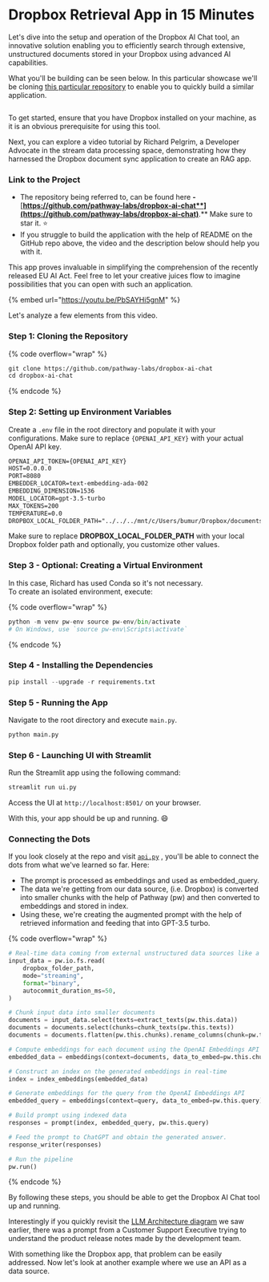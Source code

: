 # Dropbox Retrieval App in 15 Minutes

Let's dive into the setup and operation of the Dropbox AI Chat tool, an innovative solution enabling you to efficiently search through extensive, unstructured documents stored in your Dropbox using advanced AI capabilities.&#x20;

What you'll be building can be seen below. In this particular showcase we'll be cloning [this particular repository](https://github.com/pathway-labs/dropbox-ai-chat) to enable you to quickly build a similar application.&#x20;

<figure><img src="../.gitbook/assets/dropbox-ai-search-tool.gif" alt=""><figcaption></figcaption></figure>

To get started, ensure that you have Dropbox installed on your machine, as it is an obvious prerequisite for using this tool.

Next, you can explore a video tutorial by Richard Pelgrim, a Developer Advocate in the stream data processing space, demonstrating how they harnessed the Dropbox document sync application to create an RAG app.&#x20;

### Link to the Project

* The repository being referred to, can be found here **-** [**https://github.com/pathway-labs/dropbox-ai-chat**](https://github.com/pathway-labs/dropbox-ai-chat)**.** Make sure to star it. :star:
* If you struggle to build the application with the help of README on the GitHub repo above, the video and the description below should help you with it.&#x20;

This app proves invaluable in simplifying the comprehension of the recently released EU AI Act. Feel free to let your creative juices flow to imagine possibilities that you can open with such an application.

{% embed url="https://youtu.be/PbSAYHi5gnM" %}

Let's analyze a few elements from this video.

### Step 1: Cloning the Repository

{% code overflow="wrap" %}
```bash
git clone https://github.com/pathway-labs/dropbox-ai-chat 
cd dropbox-ai-chat
```
{% endcode %}

### Step 2: Setting up Environment Variables

Create a `.env` file in the root directory and populate it with your configurations. Make sure to replace `{OPENAI_API_KEY}` with your actual OpenAI API key.

```markdown
OPENAI_API_TOKEN={OPENAI_API_KEY}
HOST=0.0.0.0
PORT=8080
EMBEDDER_LOCATOR=text-embedding-ada-002
EMBEDDING_DIMENSION=1536
MODEL_LOCATOR=gpt-3.5-turbo
MAX_TOKENS=200
TEMPERATURE=0.0
DROPBOX_LOCAL_FOLDER_PATH="../../../mnt/c/Users/bumur/Dropbox/documents"
```

Make sure to replace **DROPBOX\_LOCAL\_FOLDER\_PATH** with your local Dropbox folder path and optionally, you customize other values.

### Step 3 - Optional: Creating a Virtual Environment

In this case, Richard has used Conda so it's not necessary.\
To create an isolated environment, execute:

{% code overflow="wrap" %}
```python
python -m venv pw-env source pw-env/bin/activate  
# On Windows, use `source pw-env\Scripts\activate`
```
{% endcode %}

### Step 4 - Installing the Dependencies

```python
pip install --upgrade -r requirements.txt
```

### Step 5 - Running the App

Navigate to the root directory and execute `main.py`.

```bash
python main.py
```

### Step 6 - Launching UI with Streamlit

Run the Streamlit app using the following command:

```python
streamlit run ui.py
```

Access the UI at `http://localhost:8501/` on your browser.

With this, your app should be up and running. :smile:

### Connecting the Dots

If you look closely at the repo and visit [`api.py`](https://github.com/pathway-labs/dropbox-ai-chat/blob/main/api.py) , you'll be able to connect the dots from what we've learned so far. Here:

* The prompt is processed as embeddings and used as embedded\_query.
* The data we're getting from our data source, (i.e. Dropbox) is converted into smaller chunks with the help of Pathway (pw) and then converted to embeddings and stored in index.&#x20;
* Using these, we're creating the augmented prompt with the help of retrieved information and feeding that into GPT-3.5 turbo.&#x20;

{% code overflow="wrap" %}
```python
# Real-time data coming from external unstructured data sources like a PDF file
input_data = pw.io.fs.read(
    dropbox_folder_path,
    mode="streaming",
    format="binary",
    autocommit_duration_ms=50,
)

# Chunk input data into smaller documents
documents = input_data.select(texts=extract_texts(pw.this.data))
documents = documents.select(chunks=chunk_texts(pw.this.texts))
documents = documents.flatten(pw.this.chunks).rename_columns(chunk=pw.this.chunks)

# Compute embeddings for each document using the OpenAI Embeddings API
embedded_data = embeddings(context=documents, data_to_embed=pw.this.chunk)

# Construct an index on the generated embeddings in real-time
index = index_embeddings(embedded_data)

# Generate embeddings for the query from the OpenAI Embeddings API
embedded_query = embeddings(context=query, data_to_embed=pw.this.query)

# Build prompt using indexed data
responses = prompt(index, embedded_query, pw.this.query)

# Feed the prompt to ChatGPT and obtain the generated answer.
response_writer(responses)

# Run the pipeline
pw.run()
```
{% endcode %}

By following these steps, you should be able to get the Dropbox AI Chat tool up and running.&#x20;

Interestingly if you quickly revisit the [LLM Architecture diagram](https://ai-community-iitb-organization.gitbook.io/10-days-llm-bootcamp/retrieval-augmented-generation-and-llm-architecture/llm-architecture-diagram-and-various-steps) we saw earlier, there was a prompt from a Customer Support Executive trying to understand the product release notes made by the development team.&#x20;

With something like the Dropbox app, that problem can be easily addressed. Now let's look at another example where we use an API as a data source.
